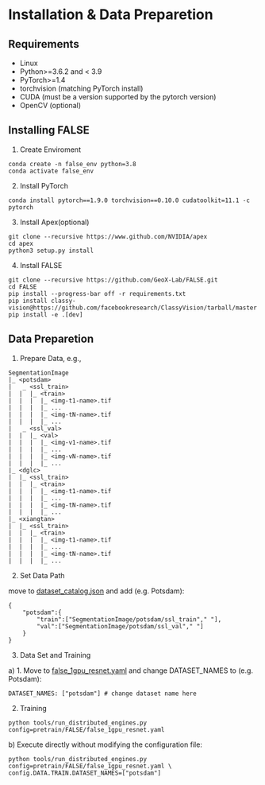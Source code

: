 # Installation & Data Preparetion

## Requirements

* Linux
* Python>=3.6.2 and < 3.9
* PyTorch>=1.4
* torchvision (matching PyTorch install)
* CUDA (must be a version supported by the pytorch version)
* OpenCV (optional)

## Installing FALSE

1. Create Enviroment
```
conda create -n false_env python=3.8
conda activate false_env
```
2. Install PyTorch
```
conda install pytorch==1.9.0 torchvision==0.10.0 cudatoolkit=11.1 -c pytorch
```
3. Install Apex(optional)
```
git clone --recursive https://www.github.com/NVIDIA/apex
cd apex
python3 setup.py install
```
4. Install FALSE
```
git clone --recursive https://github.com/GeoX-Lab/FALSE.git
cd FALSE
pip install --progress-bar off -r requirements.txt
pip install classy-vision@https://github.com/facebookresearch/ClassyVision/tarball/master
pip install -e .[dev]
```

## Data Preparetion

1. Prepare Data, e.g.,
```
SegmentationImage
|_ <potsdam>
|   _ <ssl_train>
|  |  |_ <train>
|  |  |  |_ <img-t1-name>.tif
|  |  |  |_ ...
|  |  |  |_ <img-tN-name>.tif
|  |  |  |_ ...
|   _ <ssl_val>
|  |  |_ <val>
|  |  |  |_ <img-v1-name>.tif
|  |  |  |_ ...
|  |  |  |_ <img-vN-name>.tif
|  |  |  |_ ...
|_ <dglc>
|  |_ <ssl_train>
|  |  |_ <train>
|  |  |  |_ <img-t1-name>.tif
|  |  |  |_ ...
|  |  |  |_ <img-tN-name>.tif
|  |  |  |_ ...
|_ <xiangtan>
|  |_ <ssl_train>
|  |  |_ <train>
|  |  |  |_ <img-t1-name>.tif
|  |  |  |_ ...
|  |  |  |_ <img-tN-name>.tif
|  |  |  |_ ...
```
2. Set Data Path

move to [dataset_catalog.json](../configs/config/dataset_catalog.json) and add (e.g. Potsdam):
```
{
    "potsdam":{
        "train":["SegmentationImage/potsdam/ssl_train"," "],
        "val":["SegmentationImage/potsdam/ssl_val"," "]
    }
}
```
3. Data Set and Training

a) 1. Move to [false_1gpu_resnet.yaml](../configs/config/pretrain/FALSE/false_1gpu_resnet.yaml) and change DATASET_NAMES to (e.g. Potsdam):
```
DATASET_NAMES: ["potsdam"] # change dataset name here
```
2. Training
```
python tools/run_distributed_engines.py config=pretrain/FALSE/false_1gpu_resnet.yaml
```
b) Execute directly without modifying the configuration file:
```
python tools/run_distributed_engines.py config=pretrain/FALSE/false_1gpu_resnet.yaml \
config.DATA.TRAIN.DATASET_NAMES=["potsdam"]
```